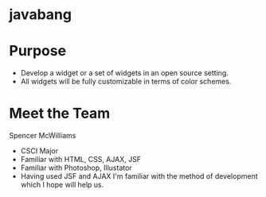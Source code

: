 javabang
========

Purpose
=======
- Develop a widget or a set of widgets in an open source setting.
- All widgets will be fully customizable in terms of color schemes.

Meet the Team
=============
Spencer McWilliams
- CSCI Major
- Familiar with HTML, CSS, AJAX, JSF
- Familiar with Photoshop, Illustator
- Having used JSF and AJAX I'm familiar with the method of development
	which I hope will help us. 
